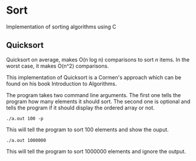 Sort
====

Implementation of sorting algorithms using C

Quicksort
---------
Quicksort on average, makes O(n log n) comparisons to sort _n_ items. In the worst case, it makes O(n^2) comparisons.

This implementation of Quicksort is a Cormen's approach which can be found on his book Introduction to Algorithms.

The program takes two command line arguments. The first one tells the program how many elements it should sort. The second one is optional and tells the program if it should display the ordered array or not.

    ./a.out 100 -p

This will tell the program to sort 100 elements and show the ouput.

    ./a.out 1000000

This will tell the program to sort 1000000 elements and ignore the output.
